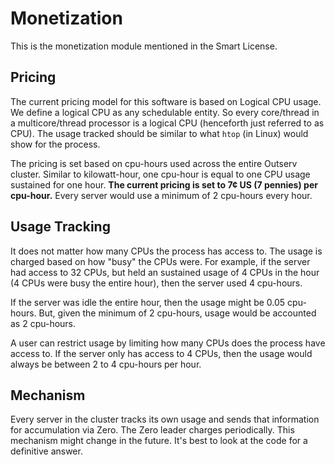 # Monetization

This is the monetization module mentioned in the Smart License.

## Pricing

The current pricing model for this software is based on Logical CPU usage. We
define a logical CPU as any schedulable entity. So every core/thread in a
multicore/thread processor is a logical CPU (henceforth just referred to as
CPU). The usage tracked should be similar to what `htop` (in Linux) would show
for the process.

The pricing is set based on cpu-hours used across the entire Outserv cluster.
Similar to kilowatt-hour, one cpu-hour is equal to one CPU usage sustained for
one hour. **The current pricing is set to 7¢ US (7 pennies) per cpu-hour.**
Every server would use a minimum of 2 cpu-hours every hour.

## Usage Tracking

It does not matter how many CPUs the process has access to. The usage is charged
based on how "busy" the CPUs were. For example, if the server had access to 32
CPUs, but held an sustained usage of 4 CPUs in the hour (4 CPUs were busy the
entire hour), then the server used 4 cpu-hours.

If the server was idle the entire hour, then the usage might be 0.05 cpu-hours.
But, given the minimum of 2 cpu-hours, usage would be accounted as 2 cpu-hours.

A user can restrict usage by limiting how many CPUs does the process have
access to. If the server only has access to 4 CPUs, then the usage would always
be between 2 to 4 cpu-hours per hour.

## Mechanism

Every server in the cluster tracks its own usage and sends that information for
accumulation via Zero. The Zero leader charges periodically. This mechanism
might change in the future. It's best to look at the code for a definitive
answer.
